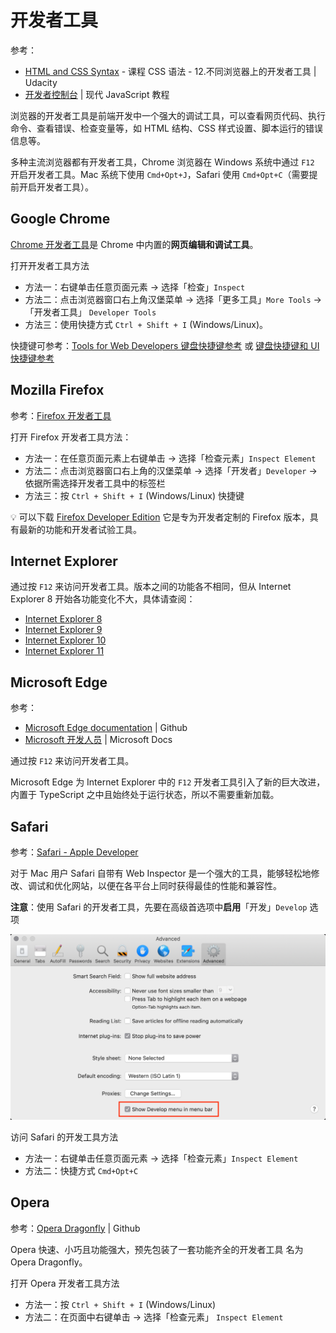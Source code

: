 # 开发者工具
参考：
* [HTML and CSS Syntax](https://cn.udacity.com/course/html-and-css-syntax--ud001) - 课程  CSS 语法 - 12.不同浏览器上的开发者工具 | Udacity
* [开发者控制台](https://zh.javascript.info/devtools) | 现代 JavaScript 教程

浏览器的开发者工具是前端开发中一个强大的调试工具，可以查看网页代码、执行命令、查看错误、检查变量等，如 HTML 结构、CSS 样式设置、脚本运行的错误信息等。

多种主流浏览器都有开发者工具，Chrome 浏览器在 Windows 系统中通过 `F12` 开启开发者工具。Mac 系统下使用 `Cmd+Opt+J`，Safari 使用 `Cmd+Opt+C`（需要提前开启开发者工具）。

## Google Chrome
[Chrome 开发者工具](https://developers.google.cn/web/tools/chrome-devtools/)是 Chrome 中内置的**网页编辑和调试工具**。

打开开发者工具方法
* 方法一：右键单击任意页面元素 -> 选择「检查」`Inspect`
* 方法二：点击浏览器窗口右上角汉堡菜单 -> 选择「更多工具」`More Tools` -> 「开发者工具」 `Developer Tools`
* 方法三：使用快捷方式 `Ctrl + Shift + I` (Windows/Linux)。

快捷键可参考：[Tools for Web Developers 键盘快捷键参考](https://developer.chrome.com/devtools/docs/shortcuts#opening-devtools) 或 [键盘快捷键和 UI 快捷键参考](http://www.css88.com/doc/chrome-devtools/shortcuts/)

## Mozilla Firefox
参考：[Firefox 开发者工具](https://developer.mozilla.org/zh-CN/docs/Tools)

打开 Firefox 开发者工具方法：
* 方法一：在任意页面元素上右键单击 -> 选择「检查元素」`Inspect Element`
* 方法二：点击浏览器窗口右上角的汉堡菜单 -> 选择「开发者」`Developer` -> 依据所需选择开发者工具中的标签栏
* 方法三：按  `Ctrl + Shift + I` (Windows/Linux) 快捷键

:bulb: 可以下载 [Firefox Developer Edition](https://www.mozilla.org/en-US/firefox/developer/) 它是专为开发者定制的 Firefox 版本，具有最新的功能和开发者试验工具。

## Internet Explorer
通过按 `F12` 来访问开发者工具。版本之间的功能各不相同，但从 Internet Explorer 8 开始各功能变化不大，具体请查阅：

- [Internet Explorer 8](https://msdn.microsoft.com/zh-cn/library/dd565628.aspx)
- [Internet Explorer 9](https://msdn.microsoft.com/zh-cn/library/gg589512.aspx)
- [Internet Explorer 10](https://msdn.microsoft.com/zh-cn/library/hh673549.aspx)
- [Internet Explorer 11](https://msdn.microsoft.com/zh-cn/library/bg182636.aspx)

## Microsoft Edge
参考：
* [Microsoft Edge documentation](https://github.com/MicrosoftEdge/MicrosoftEdge-Documentation) | Github
* [Microsoft 开发人员](https://dev.windows.com/zh-cn/microsoft-edge/platform/documentation/f12-devtools-guide/) | Microsoft Docs

通过按 `F12` 来访问开发者工具。

Microsoft Edge 为 Internet Explorer 中的 `F12` 开发者工具引入了新的巨大改进，内置于 TypeScript 之中且始终处于运行状态，所以不需要重新加载。

## Safari
参考：[Safari - Apple Developer](https://developer.apple.com/safari/tools/)

对于 Mac 用户 Safari 自带有 Web Inspector 是一个强大的工具，能够轻松地修改、调试和优化网站，以便在各平台上同时获得最佳的性能和兼容性。

**注意**：使用 Safari 的开发者工具，先要在高级首选项中**启用**「开发」`Develop` 选项

![需要先开启「开发菜单」-> 打开「偏好设置」-> 选择「高级」选项](./_v_images/20200224114336989_1989.png)

访问 Safari 的开发工具方法
* 方法一：右键单击任意页面元素 -> 选择「检查元素」`Inspect Element`
* 方法二：快捷方式 `Cmd+Opt+C`


## Opera
参考：[Opera Dragonfly](https://github.com/operasoftware/dragonfly) | Github

Opera 快速、小巧且功能强大，预先包装了一套功能齐全的开发者工具 名为 Opera Dragonfly。

打开 Opera 开发者工具方法
* 方法一：按 `Ctrl + Shift + I` (Windows/Linux)
* 方法二：在页面中右键单击 -> 选择「检查元素」 `Inspect Element`